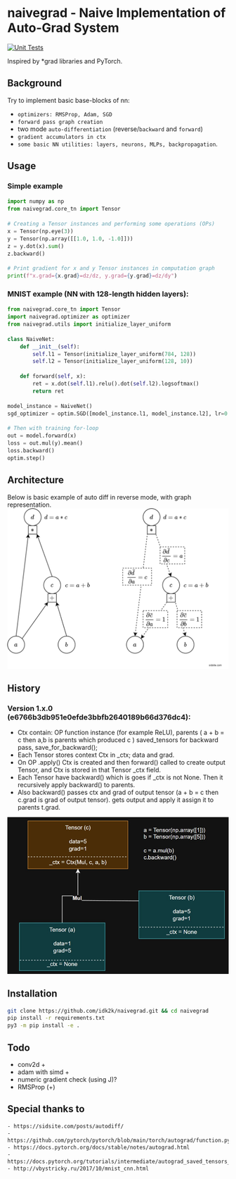 # naivegrad - Naive Implementation of Auto-Grad System
[![Unit Tests](https://github.com/idk2k/naivegrad/actions/workflows/test.yml/badge.svg)](https://github.com/idk2k/naivegrad/actions/workflows/test.yml)

Inspired by *grad libraries and PyTorch.
## Background
Try to implement basic base-blocks of nn:
- `optimizers: RMSProp, Adam, SGD`
- `forward pass graph creation`
- two mode `auto-differentiation` (reverse/`backward` and `forward`)
- `gradient accumulators in ctx`
- `some basic NN utilities: layers, neurons, MLPs, backpropagation`.

## Usage
### Simple example
```python
import numpy as np
from naivegrad.core_tn import Tensor

# Creating a Tensor instances and performing some operations (OPs)
x = Tensor(np.eye(3))
y = Tensor(np.array([[1.0, 1.0, -1.0]]))
z = y.dot(x).sum()
z.backward()

# Print gradient for x and y Tensor instances in computation graph
print(f"x.grad={x.grad}=dz/dz, y.grad={y.grad}=dz/dy")
```

### MNIST example (NN with 128-length hidden layers):
```python
from naivegrad.core_tn import Tensor
import naivegrad.optimizer as optimizer
from naivegrad.utils import initialize_layer_uniform

class NaiveNet:
    def __init__(self):
        self.l1 = Tensor(initialize_layer_uniform(784, 128))
        self.l2 = Tensor(initialize_layer_uniform(128, 10))

    def forward(self, x):
        ret = x.dot(self.l1).relu().dot(self.l2).logsoftmax()
        return ret
   
model_instance = NaiveNet()
sgd_optimizer = optim.SGD([model_instance.l1, model_instance.l2], lr=0.001)

# Then with training for-loop
out = model.forward(x)
loss = out.mul(y).mean()
loss.backward()
optim.step()
```

## Architecture

Below is basic example of auto diff in reverse mode, with graph representation.\
<img src="resources/images/topology.png" alt="topology" width="600"/>

## History

### Version 1.x.0 (e6766b3db951e0efde3bbfb2640189b66d376dc4):
- Ctx contain: OP function instance (for example ReLU), parents ( a + b = c then a,b is parents which produced c )
saved_tensors for backward pass, save_for_backward();
- Each Tensor stores context Ctx in _ctx; data and grad.
- On OP .apply() Ctx is created and then forward() called to create output Tensor, and Ctx is stored in that Tensor _ctx field.
- Each Tensor have backward() which is goes if _ctx is not None. Then it recursively apply backward() to parents.
- Also backward() passes ctx and grad of output tensor (a + b = c then c.grad  is grad of output tensor). gets output and apply it assign it to parents t.grad.


<img src="resources/images/graph_examplev100.jpg" alt="graph_1" width="600"/>

## Installation

```bash
git clone https://github.com/idk2k/naivegrad.git && cd naivegrad
pip install -r requirements.txt
py3 -m pip install -e .
```

## Todo
- conv2d +
- adam with simd +
- numeric gradient check (using J)?
- RMSProp (+)


## Special thanks to
    - https://sidsite.com/posts/autodiff/
    - https://github.com/pytorch/pytorch/blob/main/torch/autograd/function.py
    - https://docs.pytorch.org/docs/stable/notes/autograd.html
    - https://docs.pytorch.org/tutorials/intermediate/autograd_saved_tensors_hooks_tutorial.html
    - http://vbystricky.ru/2017/10/mnist_cnn.html